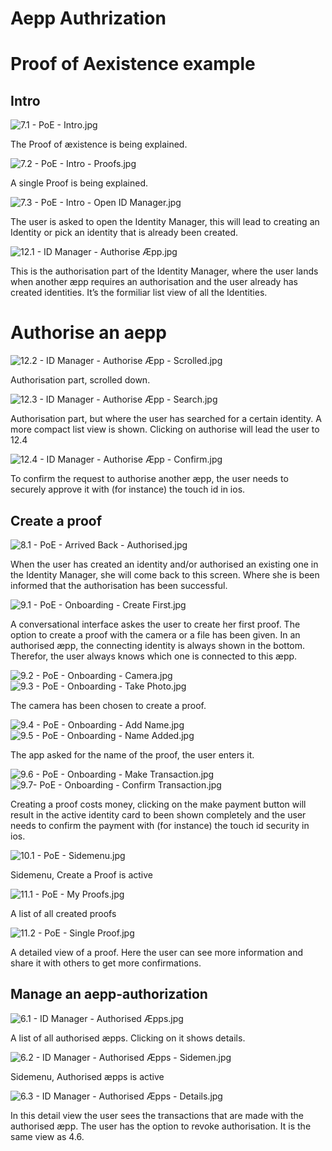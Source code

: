 # Aepp Authrization
# Proof of Aexistence example
## Intro
![7.1 - PoE - Intro.jpg](screens/7.1-poe-intro.jpg)

The Proof of æxistence is being explained.


![7.2 - PoE - Intro - Proofs.jpg](screens/7.2-poe-intro-proofs.jpg)

A single Proof is being explained.


![7.3 - PoE - Intro - Open ID Manager.jpg](screens/7.3-poe-intro-open_id_manager.jpg)

The user is asked to open the Identity Manager, this will lead to creating an Identity or pick an identity that is already been created.

![12.1 - ID Manager - Authorise Æpp.jpg](screens/12.1-id_manager-authorise_aepp.jpg)

This is the authorisation part of the Identity Manager, where the user lands when another æpp requires an authorisation and the user already has created identities. It’s the formiliar list view of all the Identities.
# Authorise an aepp
![12.2 - ID Manager - Authorise Æpp - Scrolled.jpg](screens/12.2-id_manager-authorise_aepp-scrolled.jpg)

Authorisation part, scrolled down.


![12.3 - ID Manager - Authorise Æpp - Search.jpg](screens/12.3-id_manager-authorise_aepp-search.jpg)

Authorisation part, but where the user has searched for a certain identity. A more compact list view is shown. Clicking on authorise will lead the user to 12.4


![12.4 - ID Manager - Authorise Æpp - Confirm.jpg](screens/12.4-id_manager-authorise_aepp-confirm.jpg)

To confirm the request to authorise another æpp, the user needs to securely approve it with (for instance) the touch id in ios.


## Create a proof
![8.1 - PoE - Arrived Back - Authorised.jpg](screens/8.1-poe-arrived_back-authorised.jpg)

When the user has created an identity and/or authorised an existing one in the Identity Manager, she will come back to this screen. Where she is been informed that the authorisation has been successful.


![9.1 - PoE - Onboarding - Create First.jpg](screens/9.1-poe-onboarding-create_first.jpg)

A conversational interface askes the user to create her first proof. The option to create a proof with the camera or a file has been given. In an authorised æpp, the connecting identity is always shown in the bottom. Therefor, the user always knows which one is connected to this æpp.


![9.2 - PoE - Onboarding - Camera.jpg](screens/9.2-poe-onboarding-camera.jpg)
![9.3 - PoE - Onboarding - Take Photo.jpg](screens/9.3-poe-onboarding-take_photo.jpg)

The camera has been chosen to create a proof.


![9.4 - PoE - Onboarding - Add Name.jpg](screens/9.4-poe-onboarding-add_name.jpg)
![9.5 - PoE - Onboarding - Name Added.jpg](screens/9.5-poe-onboarding-name_added.jpg)

The app asked for the name of the proof, the user enters it.

![9.6 - PoE - Onboarding - Make Transaction.jpg](screens/9.6-poe-onboarding-make_transaction.jpg)
![9.7- PoE - Onboarding - Confirm Transaction.jpg](screens/9.7-_poe-onboarding-confirm_transaction.jpg)

Creating a proof costs money, clicking on the make payment button will result in the active identity card to been shown completely and the user needs to confirm the payment with (for instance) the touch id security in ios.


![10.1 - PoE - Sidemenu.jpg](screens/10.1-poe-sidemenu.jpg)

Sidemenu, Create a Proof is active


![11.1 - PoE - My Proofs.jpg](screens/11.1-poe-my_proofs.jpg)

A list of all created proofs


![11.2 - PoE - Single Proof.jpg](screens/11.2-poe-single_proof.jpg)

A detailed view of a proof. Here the user can see more information and share it with others to get more confirmations.




## Manage an aepp-authorization
![6.1 - ID Manager - Authorised Æpps.jpg](screens/6.1-id_manager-authorised_aepps.jpg)

A list of all authorised æpps. Clicking on it shows details.


![6.2 - ID Manager - Authorised Æpps - Sidemen.jpg](screens/6.2-id_manager-authorised_aepps-sidemenu.jpg)

Sidemenu, Authorised æpps is active


![6.3 - ID Manager - Authorised Æpps - Details.jpg](screens/6.3-id_manager-authorised_aepps-details.jpg)

In this detail view the user sees the transactions that are made with the authorised æpp. The user has the option to revoke authorisation. It is the same view as 4.6.

